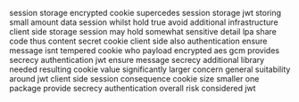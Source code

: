 session storage encrypted cookie supercedes session storage jwt storing small amount data session whilst hold true avoid additional infrastructure client side storage session may hold somewhat sensitive detail lpa share code thus content secret cookie client side also authentication ensure message isnt tempered cookie who payload encrypted aes gcm provides secrecy authentication jwt ensure message secrecy additional library needed resulting cookie value significantly larger concern general suitability around jwt client side session consequence cookie size smaller one package provide secrecy authentication overall risk considered jwt